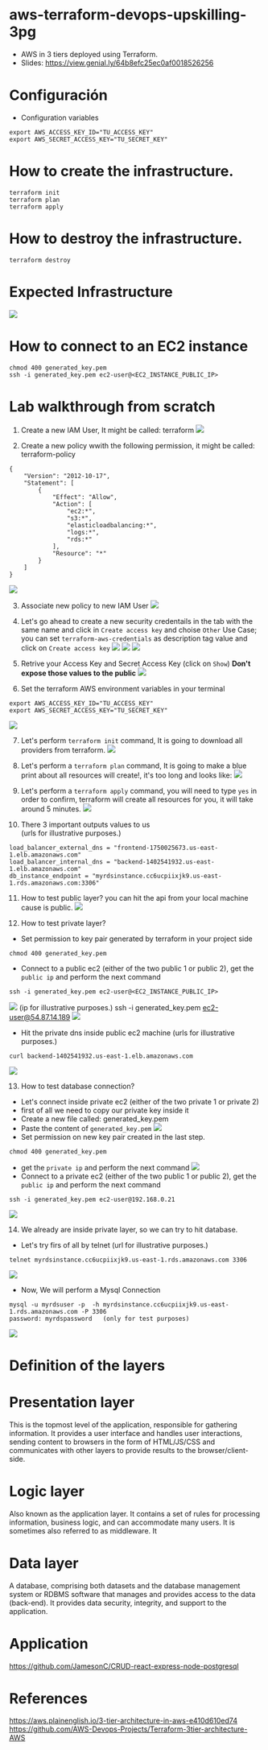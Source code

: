 # aws-terraform-devops-upskilling-3pg
- AWS in 3 tiers deployed using Terraform.
- Slides: https://view.genial.ly/64b8efc25ec0af0018526256

# Configuración
- Configuration variables
  
```
export AWS_ACCESS_KEY_ID="TU_ACCESS_KEY"
export AWS_SECRET_ACCESS_KEY="TU_SECRET_KEY"
```

# How to create the infrastructure.
```
terraform init
terraform plan 
terraform apply
```

# How to destroy the infrastructure.
```
terraform destroy
```

# Expected Infrastructure
![](./img/infra.png)

# How to connect to an EC2 instance
```
chmod 400 generated_key.pem
ssh -i generated_key.pem ec2-user@<EC2_INSTANCE_PUBLIC_IP>
```


# Lab walkthrough from scratch
1. Create a new IAM User, It might be called: terraform
![](./img/user.png)

2. Create a new policy wwith the following permission, it might be called: terraform-policy
```
{
    "Version": "2012-10-17",
    "Statement": [
        {
            "Effect": "Allow",
            "Action": [
                "ec2:*",
                "s3:*",
                "elasticloadbalancing:*",
                "logs:*",
                "rds:*"
            ],
            "Resource": "*"
        }
    ]
}
```
![](./img/policy.png)

3. Associate new policy to new IAM User
![](./img/associate_policy.png)

4. Let's go ahead to create a new security credentails in the tab with the same name and click in ``Create access key`` and choise ``Other`` Use Case; you can set ``terraform-aws-credentials`` as description tag value and click on ``Create access key``
![](./img/create_access_key.png)
![](./img/other.png)
![](./img/set_description_tag.png)

5. Retrive your Access Key and Secret Access Key (click on ``Show``) **Don't expose those values to the public**
![](./img/retrive_access_key.png)

6. Set the terraform AWS environment variables in your terminal
```
export AWS_ACCESS_KEY_ID="TU_ACCESS_KEY"
export AWS_SECRET_ACCESS_KEY="TU_SECRET_KEY"
```
![](./img/set_env_vars.png)

7. Let's perform ``terraform init`` command, It is going to download all providers from terraform.
![](./img/terraform_init.png)

8. Let's perform a ``terraform plan`` command, It is going to make a blue print about all resources will create!, it's too long and looks like:
![](./img/terraform_plan.png)

9.  Let's perform a ``terraform apply`` command, you will need to type ``yes`` in order to confirm, terraform will create all resources for you,
    it will take around 5 minutes.
![](./img/terraform_apply.png)

10. There 3 important outputs values to us  
(urls for illustrative purposes.)
```
load_balancer_external_dns = "frontend-1750025673.us-east-1.elb.amazonaws.com"
load_balancer_internal_dns = "backend-1402541932.us-east-1.elb.amazonaws.com"
db_instance_endpoint = "myrdsinstance.cc6ucpiixjk9.us-east-1.rds.amazonaws.com:3306"
```

11. How to test public layer? you can hit the api from your local machine cause is public.
![](./img/public_layer_test.png)

12. How to test private layer? 
- Set permission to key pair generated by terraform in your project side
```
chmod 400 generated_key.pem
```
- Connect to a public ec2 (either of the two public 1 or public 2), get the ``public ip`` and perform the next command
```
ssh -i generated_key.pem ec2-user@<EC2_INSTANCE_PUBLIC_IP>
```
![](./img/public_ec2.png)
(ip for illustrative purposes.)
ssh -i generated_key.pem ec2-user@54.87.14.189
![](./img/connect_to_public_ec2.png)

- Hit the private dns inside public ec2 machine
(urls for illustrative purposes.)
```
curl backend-1402541932.us-east-1.elb.amazonaws.com
```
![](./img/private_layer_test.png)

13. How to test database connection?
- Let's connect inside private ec2 (either of the two private 1 or private 2)
- first of all we need to copy our private key inside it 
- Create a new file called: generated_key.pem
- Paste the content of ``generated_key.pem``
![](./img/key_inside_private.png)
- Set permission on new key pair created in the last step.
```
chmod 400 generated_key.pem
```
- get the ``private ip`` and perform the next command
![](./img/private_ec2.png)
- Connect to a private ec2 (either of the two public 1 or public 2), get the ``public ip`` and perform the next command
```
ssh -i generated_key.pem ec2-user@192.168.0.21
```
![](./img/inside_private_key.png)

14. We already are inside private layer, so we can try to hit database. 
- Let's try firs of all by telnet
(url for illustrative purposes.)
```
telnet myrdsinstance.cc6ucpiixjk9.us-east-1.rds.amazonaws.com 3306
```
![](./img/database_test_telnet.png)

- Now, We will perform a Mysql Connection
```
mysql -u myrdsuser -p  -h myrdsinstance.cc6ucpiixjk9.us-east-1.rds.amazonaws.com -P 3306
password: myrdspassword   (only for test purposes)
```
![](./img/database_test_mysql.png)


# Definition of the layers

# Presentation layer
This is the topmost level of the application, responsible for gathering information. It provides a user interface and handles user interactions, sending content to browsers in the form of HTML/JS/CSS and communicates with other layers to provide results to the browser/client-side.

# Logic layer
Also known as the application layer. It contains a set of rules for processing information, business logic, and can accommodate many users. It is sometimes also referred to as middleware. It 

# Data layer
A database, comprising both datasets and the database management system or RDBMS software that manages and provides access to the data (back-end). It provides data security, integrity, and support to the application.

# Application 
https://github.com/JamesonC/CRUD-react-express-node-postgresql

# References
https://aws.plainenglish.io/3-tier-architecture-in-aws-e410d610ed74
https://github.com/AWS-Devops-Projects/Terraform-3tier-architecture-AWS

